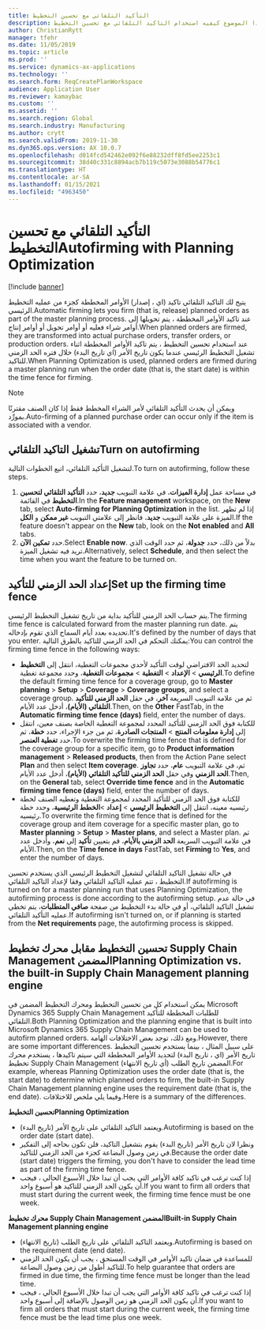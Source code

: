 ```yaml
---
title: التأكيد التلقائي مع تحسين التخطيط
description: يشرح هذا الموضوع كيفيه استخدام التاكيد التلقائي مع تحسين التخطيط.
author: ChristianRytt
manager: tfehr
ms.date: 11/05/2019
ms.topic: article
ms.prod: ''
ms.service: dynamics-ax-applications
ms.technology: ''
ms.search.form: ReqCreatePlanWorkspace
audience: Application User
ms.reviewer: kamaybac
ms.custom: ''
ms.assetid: ''
ms.search.region: Global
ms.search.industry: Manufacturing
ms.author: crytt
ms.search.validFrom: 2019-11-30
ms.dyn365.ops.version: AX 10.0.7
ms.openlocfilehash: d014fcd542462e092f6e88232dff8fd5ee2253c1
ms.sourcegitcommit: 38d40c331c8894acb7b119c5073e3088b54776c1
ms.translationtype: HT
ms.contentlocale: ar-SA
ms.lasthandoff: 01/15/2021
ms.locfileid: "4963450"
---
```

# <a name="autofirming-with-planning-optimization"></a><span data-ttu-id="059d9-103">التأكيد التلقائي مع تحسين التخطيط</span><span class="sxs-lookup"><span data-stu-id="059d9-103">Autofirming with Planning Optimization</span></span>

[!include [banner](../../includes/banner.md)]

<span data-ttu-id="059d9-104">يتيح لك التاكيد التلقائي تاكيد (اي ، إصدار) الأوامر المخططة كجزء من عمليه التخطيط الرئيسي.</span><span class="sxs-lookup"><span data-stu-id="059d9-104">Automatic firming lets you firm (that is, release) planned orders as part of the master planning process.</span></span> <span data-ttu-id="059d9-105">عند تاكيد الأوامر المخططة ، يتم تحويلها إلى أوامر شراء فعليه أو أوامر تحويل أو أوامر إنتاج.</span><span class="sxs-lookup"><span data-stu-id="059d9-105">When planned orders are firmed, they are transformed into actual purchase orders, transfer orders, or production orders.</span></span> <span data-ttu-id="059d9-106">عند استخدام تحسين التخطيط ، يتم تاكيد الأوامر المخططة اثناء تشغيل التخطيط الرئيسي عندما يكون تاريخ الأمر (اي تاريخ البدء) خلال فتره الحد الزمني للتاكيد.</span><span class="sxs-lookup"><span data-stu-id="059d9-106">When Planning Optimization is used, planned orders are firmed during a master planning run when the order date (that is, the start date) is within the time fence for firming.</span></span>

> [!NOTE]
> <span data-ttu-id="059d9-107">ويمكن أن يحدث التأكيد التلقائي لأمر الشراء المخطط فقط إذا كان الصنف مقترنًا بمورِّد.</span><span class="sxs-lookup"><span data-stu-id="059d9-107">Auto-firming of a planned purchase order can occur only if the item is associated with a vendor.</span></span>

## <a name="turn-on-autofirming"></a><span data-ttu-id="059d9-108">تشغيل التاكيد التلقائي</span><span class="sxs-lookup"><span data-stu-id="059d9-108">Turn on autofirming</span></span>

<span data-ttu-id="059d9-109">لتشغيل التأكيد التلقائي‬، اتبع الخطوات التالية.</span><span class="sxs-lookup"><span data-stu-id="059d9-109">To turn on autofirming, follow these steps.</span></span>

1. <span data-ttu-id="059d9-110">في مساحة عمل **إدارة الميزات**، في علامة التبويب **جديد**، حدد **التأكيد التلقائي لتحسين التخطيط** في القائمة.</span><span class="sxs-lookup"><span data-stu-id="059d9-110">In the **Feature management** workspace, on the **New** tab, select **Auto-firming for Planning Optimization** in the list.</span></span> <span data-ttu-id="059d9-111">إذا لم تظهر الميزة على علامة التبويب **جديد**، فانظر إلى علامتي التبويب **غير ممكن** و **الكل**.</span><span class="sxs-lookup"><span data-stu-id="059d9-111">If the feature doesn't appear on the **New** tab, look on the **Not enabled** and **All** tabs.</span></span>
1. <span data-ttu-id="059d9-112">حدد **تمكين الآن**.</span><span class="sxs-lookup"><span data-stu-id="059d9-112">Select **Enable now**.</span></span> <span data-ttu-id="059d9-113">بدلاً من ذلك، حدد **جدولة**، ثم حدد الوقت الذي تريد فيه تشغيل الميزة.</span><span class="sxs-lookup"><span data-stu-id="059d9-113">Alternatively, select **Schedule**, and then select the time when you want the feature to be turned on.</span></span>

## <a name="set-up-the-firming-time-fence"></a><span data-ttu-id="059d9-114">إعداد الحد الزمني للتأكيد</span><span class="sxs-lookup"><span data-stu-id="059d9-114">Set up the firming time fence</span></span>

<span data-ttu-id="059d9-115">يتم حساب الحد الزمني للتأكيد بداية من تاريخ تشغيل التخطيط الرئيسي.</span><span class="sxs-lookup"><span data-stu-id="059d9-115">The firming time fence is calculated forward from the master planning run date.</span></span> <span data-ttu-id="059d9-116">يتم تحديده بعدد أيام السماح الذي تقوم بإدخاله.</span><span class="sxs-lookup"><span data-stu-id="059d9-116">It's defined by the number of days that you enter.</span></span> <span data-ttu-id="059d9-117">يمكنك التحكم في الحد الزمني للتاكيد بالطرق التالية:</span><span class="sxs-lookup"><span data-stu-id="059d9-117">You can control the firming time fence in the following ways:</span></span>

- <span data-ttu-id="059d9-118">لتحديد الحد الافتراضي لوقت التأكيد لأحدي مجموعات التغطية، انتقل إلى **التخطيط الرئيسي** \> **الإعداد** \> **التغطية** \> **مجموعات التغطية**، وحدد مجموعة تغطية.</span><span class="sxs-lookup"><span data-stu-id="059d9-118">To define the default firming time fence for a coverage group, go to **Master planning** \> **Setup** \> **Coverage** \> **Coverage groups**, and select a coverage group.</span></span> <span data-ttu-id="059d9-119">ثم من علامة التبويب السريعة **آخر**، في حقل **الحد الزمني للتأكيد التلقائي (الأيام)**، أدخل عدد الأيام.</span><span class="sxs-lookup"><span data-stu-id="059d9-119">Then, on the **Other** FastTab, in the **Automatic firming time fence (days)** field, enter the number of days.</span></span>
- <span data-ttu-id="059d9-120">للكتابة فوق الحد الزمني للتأكيد المحدد لمجموعة التغطية الخاصة بصنف معين، انتقل إلى **إدارة معلومات المنتج** \> **المنتجات الصادرة**، ثم من جزء الإجراء، حدد **خطة**، ثم حدد **تغطية العنصر**.</span><span class="sxs-lookup"><span data-stu-id="059d9-120">To overwrite the firming time fence that is defined for the coverage group for a specific item, go to **Product information management** \> **Released products**, then from the Action Pane select **Plan** and then select **Item coverage**.</span></span> <span data-ttu-id="059d9-121">ثم، في علامة التبويب **عام**، حدد **تجاوز الحد الزمني** وفي حقل **الحد الزمني للتأكيد التلقائي (الأيام)**، أدخل عدد الأيام.</span><span class="sxs-lookup"><span data-stu-id="059d9-121">Then, on the **General** tab, select **Override time fence** and in the **Automatic firming time fence (days)** field, enter the number of days.</span></span>
- <span data-ttu-id="059d9-122">للكتابة فوق الحد الزمني للتأكيد المحدد لمجموعة التغطية وتغطيه الصنف لخطة رئيسيه معينه، انتقل إلى **التخطيط الرئيسي** \> **إعداد** \>**الخطط الرئيسية**، وحدد خطة رئيسيه.</span><span class="sxs-lookup"><span data-stu-id="059d9-122">To overwrite the firming time fence that is defined for the coverage group and item coverage for a specific master plan, go to **Master planning** \> **Setup** \> **Master plans**, and select a Master plan.</span></span> <span data-ttu-id="059d9-123">ثم في علامة التبويب السريعة **الحد الزمني بالأيام**، قم بتعيين **تأكيد** إلى **نعم**، وأدخل عدد الأيام.</span><span class="sxs-lookup"><span data-stu-id="059d9-123">Then, on the **Time fence in days** FastTab, set **Firming** to **Yes**, and enter the number of days.</span></span>

<span data-ttu-id="059d9-124">في حالة تشغيل التاكيد التلقائي لتشغيل التخطيط الرئيسي الذي يستخدم تحسين التخطيط ، تتم عمليه التاكيد التلقائي وفقا لإعداد التاكيد التلقائي.</span><span class="sxs-lookup"><span data-stu-id="059d9-124">If autofirming is turned on for a master planning run that uses Planning Optimization, the autofirming process is done according to the autofirming setup.</span></span> <span data-ttu-id="059d9-125">في حالة عدم تشغيل التاكيد التلقائي، أو في حالة بدء التخطيط من صفحة **صافي المتطلبات**، يتم تخطي عمليه التأكيد التلقائي.</span><span class="sxs-lookup"><span data-stu-id="059d9-125">If autofirming isn't turned on, or if planning is started from the **Net requirements** page, the autofirming process is skipped.</span></span>

## <a name="planning-optimization-vs-the-built-in-supply-chain-management-planning-engine"></a><span data-ttu-id="059d9-126">تحسين التخطيط مقابل محرك تخطيط Supply Chain Management المضمن</span><span class="sxs-lookup"><span data-stu-id="059d9-126">Planning Optimization vs. the built-in Supply Chain Management planning engine</span></span>

<span data-ttu-id="059d9-127">يمكن استخدام كل من تحسين التخطيط ومحرك التخطيط المضمن في Microsoft Dynamics 365 Supply Chain Management للطلبات المخططة للتأكيد التلقائي.</span><span class="sxs-lookup"><span data-stu-id="059d9-127">Both Planning Optimization and the planning engine that is built into Microsoft Dynamics 365 Supply Chain Management can be used to autofirm planned orders.</span></span> <span data-ttu-id="059d9-128">ومع ذلك، توجد بعض الاختلافات الهامة.</span><span class="sxs-lookup"><span data-stu-id="059d9-128">However, there are some important differences.</span></span> <span data-ttu-id="059d9-129">على سبيل المثال ، بينما يستخدم تحسين التخطيط تاريخ الأمر (اي ، تاريخ البدء) لتحديد الأوامر المخططة التي سيتم تاكيدها ، يستخدم محرك تخطيط Supply Chain Management المضمن تاريخ الطلب (أي تاريخ الانتهاء).</span><span class="sxs-lookup"><span data-stu-id="059d9-129">For example, whereas Planning Optimization uses the order date (that is, the start date) to determine which planned orders to firm, the built-in Supply Chain Management planning engine uses the requirement date (that is, the end date).</span></span> <span data-ttu-id="059d9-130">وفيما يلي ملخص للاختلافات.</span><span class="sxs-lookup"><span data-stu-id="059d9-130">Here is a summary of the differences.</span></span>

<span data-ttu-id="059d9-131">**تحسين التخطيط**</span><span class="sxs-lookup"><span data-stu-id="059d9-131">**Planning Optimization**</span></span>

- <span data-ttu-id="059d9-132">ويعتمد التاكيد التلقائي على تاريخ الأمر (تاريخ البدء).</span><span class="sxs-lookup"><span data-stu-id="059d9-132">Autofirming is based on the order date (start date).</span></span>
- <span data-ttu-id="059d9-133">ونظرا لان تاريخ الأمر (تاريخ البدء) يقوم بتشغيل التاكيد، فلن تكون بحاجه إلى التفكير في زمن وصول البضاعة كجزء من الحد الزمني للتاكيد.</span><span class="sxs-lookup"><span data-stu-id="059d9-133">Because the order date (start date) triggers the firming, you don't have to consider the lead time as part of the firming time fence.</span></span>
- <span data-ttu-id="059d9-134">إذا كنت ترغب في تاكيد كافة الأوامر التي يجب أن تبدا خلال الأسبوع الحالي ، فيجب أن يكون الحد الزمني للتاكيد هو أسبوع واحد.</span><span class="sxs-lookup"><span data-stu-id="059d9-134">If you want to firm all orders that must start during the current week, the firming time fence must be one week.</span></span>

<span data-ttu-id="059d9-135">**محرك تخطيط Supply Chain Management المضمن**</span><span class="sxs-lookup"><span data-stu-id="059d9-135">**Built-in Supply Chain Management planning engine**</span></span>

- <span data-ttu-id="059d9-136">ويعتمد التاكيد التلقائي على تاريخ الطلب (تاريخ الانتهاء).</span><span class="sxs-lookup"><span data-stu-id="059d9-136">Autofirming is based on the requirement date (end date).</span></span>
- <span data-ttu-id="059d9-137">للمساعدة في ضمان تاكيد الأوامر في الوقت المستحق ، يجب أن يكون الحد الزمني للتاكيد أطول من زمن وصول البضاعة.</span><span class="sxs-lookup"><span data-stu-id="059d9-137">To help guarantee that orders are firmed in due time, the firming time fence must be longer than the lead time.</span></span>
- <span data-ttu-id="059d9-138">إذا كنت ترغب في تاكيد كافة الأوامر التي يجب أن تبدا خلال الأسبوع الحالي ، فيجب أن يكون الحد الزمني هو زمن الوصول بالإضافة إلى أسبوع واحد.</span><span class="sxs-lookup"><span data-stu-id="059d9-138">If you want to firm all orders that must start during the current week, the firming time fence must be the lead time plus one week.</span></span>

